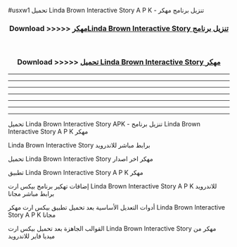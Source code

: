 #usxw1 تحميل Linda Brown Interactive Story A P K - تنزيل برنامج مهكر



<div align="center">
<h3>Download >>>>> <a href="https://runaway1.web.app/?sq=Linda Brown Interactive Story">مهكرLinda Brown Interactive Story تنزيل برنامج</a></h3><br>

<h3>Download >>>>> <a href="https://runaway1.web.app/?sq=Linda Brown Interactive Story">تحميل Linda Brown Interactive Story مهكر</a></h3>
</div>


----------------------------------------------------------

----------------------------------------------------------

----------------------------------------------------------

----------------------------------------------------------

----------------------------------------------------------

----------------------------------------------------------

----------------------------------------------------------

تحميل Linda Brown Interactive Story APK - تنزيل برنامج Linda Brown Interactive Story A P K مهكر

Linda Brown Interactive Story برابط مباشر للاندرويد

تحميل Linda Brown Interactive Story مهكر اخر اصدار

تطبيق Linda Brown Interactive Story A P K مهكر

إضافات تهكير برنامج بيكس ارت Linda Brown Interactive Story A P K للاندرويد برابط مباشر مجانا

أدوات التعديل الأساسية بعد تحميل تطبيق بيكس ارت مهكر Linda Brown Interactive Story A P K مجانا

القوالب الجاهزة بعد تحميل بيكس ارت Linda Brown Interactive Story مهكر من ميديا فاير للاندرويد


